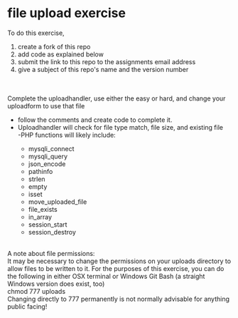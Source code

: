 # file upload exercise
To do this exercise, 
<ol>
    <li>create a fork of this repo</li>
    <li>add code as explained below</li>
    <li>submit the link to this repo to the assignments email address</li>
    <li>give a subject of this repo's name and the version number</li>
</ol>
<br><br>
Complete the uploadhandler, use either the easy or hard, and change your uploadform to use that file<br>
<ul>
<li>follow the comments and create code to complete it.</li>
<li>Uploadhandler will check for file type match, file size, and existing file</li>
-PHP functions will likely include:</li>
<ul>
    <li>mysqli_connect</li>
    <li>mysqli_query</li>
    <li>json_encode</li>
    <li>pathinfo</li>
    <li>strlen</li>
    <li>empty</li>
    <li>isset</li>
    <li>move_uploaded_file</li>
    <li>file_exists</li>
    <li>in_array</li>
    <li>session_start</li>
    <li>session_destroy</li>
</ul>
</ul>
<br>A note about file permissions:<br>
It may be necessary to change the permissions on your uploads directory to allow files to be written to it.  For the purposes of this exercise, you can do the following in either OSX terminal or Windows Git Bash (a straight Windows version does exist, too)<br>
chmod 777 uploads<br>
Changing directly to 777 permanently is not normally advisable for anything public facing!

